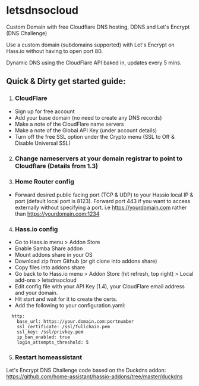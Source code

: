 # letsdnsocloud

Custom Domain with free Cloudflare DNS hosting, DDNS and Let's Encrypt (DNS Challenge)

Use a custom domain (subdomains supported) with Let's Encrypt on Hass.io without having to open port 80.

Dynamic DNS using the CloudFlare API baked in, updates every 5 mins.

## Quick & Dirty get started guide:

1. ### CloudFlare
  - Sign up for free account
  - Add your base domain (no need to create any DNS records)
  - Make a note of the CloudFlare name servers
  - Make a note of the Global API Key (under account details)
  - Turn off the free SSL option under the Crypto menu (SSL to Off & Disable Universal SSL)

2. ### Change nameservers at your domain registrar to point to Cloudflare (Details from 1.3)

3. ### Home Router config
  - Forward desired public facing port (TCP & UDP) to your Hassio local IP & port (default local port is 8123). Forward port 443 if you want to access externally without specifying a port. i.e https://yourdomain.com rather than https://yourdomain.com:1234

4. ### Hass.io config
  - Go to Hass.io menu > Addon Store
  - Enable Samba Share addon
  - Mount addons share in your OS
  - Download zip from Github (or git clone into addons share)
  - Copy files into addons share
  - Go back to to Hass.io menu > Addon Store (hit refresh, top right) > Local add-ons > letsdnsocloud
  - Edit config file with your API Key (1.4), your CloudFlare email address and your domain.
  - Hit start and wait for it to create the certs.
  - Add the following to your configuration.yaml:
```
  http:
    base_url: https://your.domain.com:portnumber
    ssl_certificate: /ssl/fullchain.pem
    ssl_key: /ssl/privkey.pem
    ip_ban_enabled: true
    login_attempts_threshold: 5
```
  5. ### Restart homeassistant

  Let's Encrypt DNS Challenge code based on the Duckdns addon:
  https://github.com/home-assistant/hassio-addons/tree/master/duckdns
